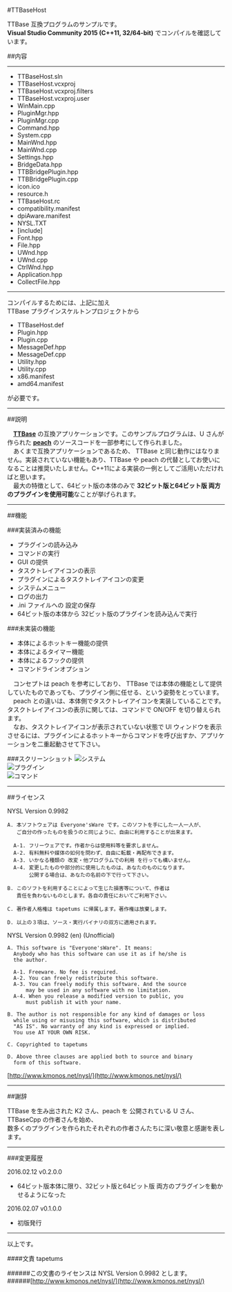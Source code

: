 #TTBaseHost

TTBase 互換プログラムのサンプルです。  
**Visual Studio Community 2015 (C++11, 32/64-bit)** でコンパイルを確認しています。

##内容

---

- TTBaseHost.sln
- TTBaseHost.vcxproj
- TTBaseHost.vcxproj.filters
- TTBaseHost.vcxproj.user
- WinMain.cpp
- PluginMgr.hpp
- PluginMgr.cpp
- Command.hpp
- System.cpp
- MainWnd.hpp
- MainWnd.cpp
- Settings.hpp
- BridgeData.hpp
- TTBBridgePlugin.hpp
- TTBBridgePlugin.cpp
- icon.ico
- resource.h
- TTBaseHost.rc
- compatibility.manifest
- dpiAware.manifest
- NYSL.TXT
- [include]
 - Font.hpp
 - File.hpp
 - UWnd.hpp
 - UWnd.cpp
 - CtrlWnd.hpp
 - Application.hpp
 - CollectFile.hpp 

---

コンパイルするためには、上記に加え  
TTBase プラグインスケルトンプロジェクトから

- TTBaseHost.def
- Plugin.hpp
- Plugin.cpp
- MessageDef.hpp
- MessageDef.cpp
- Utility.hpp
- Utility.cpp
- x86.manifest
- amd64.manifest

が必要です。

---

##説明

　[**TTBase**](https://osdn.jp/projects/ttbase/) の互換アプリケーションです。このサンプルプログラムは、U さんが作られた [**peach**](http://white2.php.xdomain.jp/?page_id=27) のソースコードを一部参考にして作られました。  
　あくまで互換アプリケーションであるため、 TTBase と同じ動作にはなりません。実装されていない機能もあり、TTBase や peach の代替としてお使いになることは推奨いたしません。C++11による実装の一例としてご活用いただければと思います。  
　最大の特徴として、64ビット版の本体のみで **32ビット版と64ビット版 両方のプラグインを使用可能**なことが挙げられます。



---

##機能

###実装済みの機能
- プラグインの読み込み
- コマンドの実行
- GUI の提供
- タスクトレイアイコンの表示
- プラグインによるタスクトレイアイコンの変更
- システムメニュー
- ログの出力
- .ini ファイルへの 設定の保存
- 64ビット版の本体から 32ビット版のプラグインを読み込んで実行

###未実装の機能
- 本体によるホットキー機能の提供
- 本体によるタイマー機能
- 本体によるフックの提供
- コマンドラインオプション

　コンセプトは peach を参考にしており、 TTBase では本体の機能として提供していたものであっても、プラグイン側に任せる、という姿勢をとっています。  
　peach との違いは、本体側でタスクトレイアイコンを実装していることです。タスクトレイアイコンの表示に関しては、コマンドで ON/OFF を切り替えられます。  
　なお、タスクトレイアイコンが表示されていない状態で UI ウィンドウを表示させるには、プラグインによるホットキーからコマンドを呼び出すか、アプリケーションを二重起動させて下さい。

###スクリーンショット
![システム](./ss/System.png)  
![プラグイン](./ss/Plugins.png)  
![コマンド](./ss/Commands.png)  

---

##ライセンス

NYSL Version 0.9982
```
A. 本ソフトウェアは Everyone'sWare です。このソフトを手にした一人一人が、
   ご自分の作ったものを扱うのと同じように、自由に利用することが出来ます。

  A-1. フリーウェアです。作者からは使用料等を要求しません。
  A-2. 有料無料や媒体の如何を問わず、自由に転載・再配布できます。
  A-3. いかなる種類の 改変・他プログラムでの利用 を行っても構いません。
  A-4. 変更したものや部分的に使用したものは、あなたのものになります。
       公開する場合は、あなたの名前の下で行って下さい。

B. このソフトを利用することによって生じた損害等について、作者は
   責任を負わないものとします。各自の責任においてご利用下さい。

C. 著作者人格権は tapetums に帰属します。著作権は放棄します。

D. 以上の３項は、ソース・実行バイナリの双方に適用されます。
```

NYSL Version 0.9982 (en) (Unofficial)
```
A. This software is "Everyone'sWare". It means:
  Anybody who has this software can use it as if he/she is
  the author.

  A-1. Freeware. No fee is required.
  A-2. You can freely redistribute this software.
  A-3. You can freely modify this software. And the source
      may be used in any software with no limitation.
  A-4. When you release a modified version to public, you
      must publish it with your name.

B. The author is not responsible for any kind of damages or loss
  while using or misusing this software, which is distributed
  "AS IS". No warranty of any kind is expressed or implied.
  You use AT YOUR OWN RISK.

C. Copyrighted to tapetums

D. Above three clauses are applied both to source and binary
  form of this software.
```

[http://www.kmonos.net/nysl/](http://www.kmonos.net/nysl/)

---

##謝辞

TTBase を生み出された K2 さん、peach を 公開されている U さん、TTBaseCpp の作者さんを始め、  
数多くのプラグインを作られたそれぞれの作者さんたちに深い敬意と感謝を表します。

---

###変更履歴

2016.02.12 v0.2.0.0
- 64ビット版本体に限り、32ビット版と64ビット版 両方のプラグインを動かせるようになった

2016.02.07  v0.1.0.0
- 初版発行

---

以上です。

####文責
tapetums

######この文書のライセンスは NYSL Version 0.9982 とします。  
######[http://www.kmonos.net/nysl/](http://www.kmonos.net/nysl/)

